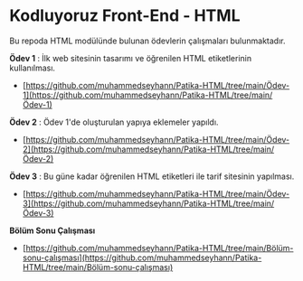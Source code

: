 # **Kodluyoruz Front-End - HTML**
Bu repoda HTML modülünde bulunan ödevlerin çalışmaları bulunmaktadır.

**Ödev 1** : İlk web sitesinin tasarımı ve öğrenilen HTML etiketlerinin kullanılması.
- [https://github.com/muhammedseyhann/Patika-HTML/tree/main/Ödev-1](https://github.com/muhammedseyhann/Patika-HTML/tree/main/Ödev-1)

**Ödev 2** : Ödev 1'de oluşturulan yapıya eklemeler yapıldı.
- [https://github.com/muhammedseyhann/Patika-HTML/tree/main/Ödev-2](https://github.com/muhammedseyhann/Patika-HTML/tree/main/Ödev-2)

**Ödev 3** : Bu güne kadar öğrenilen HTML etiketleri ile tarif sitesinin yapılması.
- [https://github.com/muhammedseyhann/Patika-HTML/tree/main/Ödev-3](https://github.com/muhammedseyhann/Patika-HTML/tree/main/Ödev-3)

**Bölüm Sonu Çalışması**
- [https://github.com/muhammedseyhann/Patika-HTML/tree/main/Bölüm-sonu-çalışması](https://github.com/muhammedseyhann/Patika-HTML/tree/main/Bölüm-sonu-çalışması)